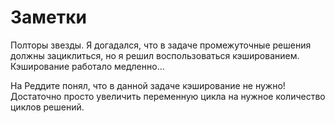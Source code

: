 # Заметки

Полторы звезды. Я догадался, что в задаче промежуточные решения должны зациклиться,
но я решил воспользоваться кэшированием.
Кэширование работало медленно...

На Реддите понял, что в данной задаче кэширование не нужно!
Достаточно просто увеличить переменную цикла на нужное количество циклов решений.
